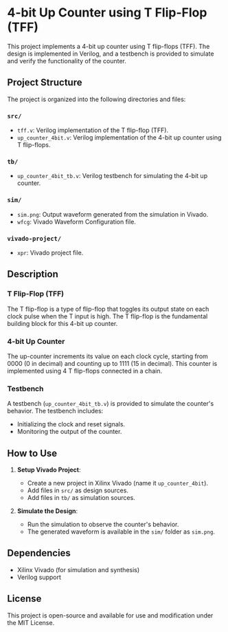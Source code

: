 # 4-bit Up Counter using T Flip-Flop (TFF)

This project implements a 4-bit up counter using T flip-flops (TFF). The design is implemented in Verilog, and a testbench is provided to simulate and verify the functionality of the counter.

## Project Structure

The project is organized into the following directories and files:

### `src/`
- `tff.v`: Verilog implementation of the T flip-flop (TFF).
- `up_counter_4bit.v`: Verilog implementation of the 4-bit up counter using T flip-flops.

### `tb/`
- `up_counter_4bit_tb.v`: Verilog testbench for simulating the 4-bit up counter.

### `sim/`
- `sim.png`: Output waveform generated from the simulation in Vivado.
- `wfcg`: Vivado Waveform Configuration file.

### `vivado-project/`
- `xpr`: Vivado project file.

## Description

### T Flip-Flop (TFF)
The T flip-flop is a type of flip-flop that toggles its output state on each clock pulse when the T input is high. The T flip-flop is the fundamental building block for this 4-bit up counter.

### 4-bit Up Counter
The up-counter increments its value on each clock cycle, starting from 0000 (0 in decimal) and counting up to 1111 (15 in decimal). This counter is implemented using 4 T flip-flops connected in a chain.

### Testbench
A testbench (`up_counter_4bit_tb.v`) is provided to simulate the counter's behavior. The testbench includes:
- Initializing the clock and reset signals.
- Monitoring the output of the counter.

## How to Use

1. **Setup Vivado Project**:
   - Create a new project in Xilinx Vivado (name it `up_counter_4bit`).
   - Add files in `src/` as design sources.
   - Add files in `tb/` as simulation sources.

2. **Simulate the Design**:
   - Run the simulation to observe the counter's behavior.
   - The generated waveform is available in the `sim/` folder as `sim.png`.

## Dependencies

- Xilinx Vivado (for simulation and synthesis)
- Verilog support

## License

This project is open-source and available for use and modification under the MIT License.

